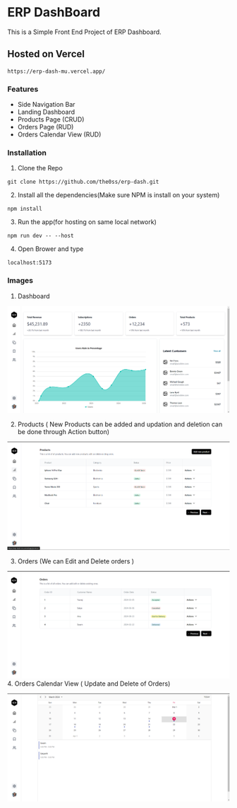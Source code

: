 # ERP DashBoard

This is a Simple Front End Project of ERP Dashboard.

## Hosted on Vercel

```
https://erp-dash-mu.vercel.app/
```

### Features

- Side Navigation Bar
- Landing Dashboard
- Products Page (CRUD)
- Orders Page (RUD)
- Orders Calendar View (RUD)

### Installation

1. Clone the Repo
```
git clone https://github.com/the0ss/erp-dash.git
```
2. Install all the dependencies(Make sure NPM is install on your system)
```
npm install
```
3. Run the app(for hosting on same local network)
```
npm run dev -- --host
```
4. Open Brower and type
```
localhost:5173
```

### Images

1. Dashboard

![Dashboard](/src/assets/image.png)

2. Products ( New Products can be added and updation and deletion can be done through Action button)

![Prodcuts](/src/assets/image-1.png)

3. Orders (We can Edit and Delete orders )

![Orders](/src/assets/image-2.png)
4. Orders Calendar View ( Update and Delete of Orders)

![CalendarView](/src/assets/image-3.png)